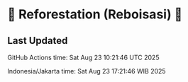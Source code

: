 
# 🌳 Reforestation (Reboisasi) 🌲

## Last Updated

GitHub Actions time: Sat Aug 23 10:21:46 UTC 2025

Indonesia/Jakarta time: Sat Aug 23 17:21:46 WIB 2025
